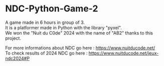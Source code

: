 # NDC-Python-Game-2
A game made in 6 hours in group of 3. </br>
It is a platformer made in Python with the library "pyxel". </br>
We won the "Nuit du C0de" 2024 with the name of "AB2" thanks to this project.</br>

For more informations about NDC go here : https://www.nuitducode.net/ </br>
To check results of 2024 NDC go here : https://www.nuitducode.net/jeux-ndc2024#P
